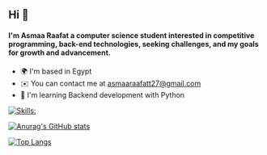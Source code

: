 ## Hi 👋

#### I'm Asmaa Raafat a computer science student interested in competitive programming, back-end technologies, seeking challenges, and my goals for growth and advancement.
-  :earth_africa:	I'm based in Egypt
-  :envelope: You can contact me at asmaaraafatt27@gmail.com
-  :brain:	I'm learning Backend development with Python

[![Skills: ](https://skillicons.dev/icons?i=https://skillicons.dev/icons?i=all,c#,python,java,mysql,html,css,unity)](https://skillicons.dev)

[![Anurag's GitHub stats](https://github-readme-stats.vercel.app/api?username=asmaaraafat27)](https://github.com/anuraghazra/github-readme-stats)

[![Top Langs](https://github-readme-stats.vercel.app/api/top-langs/?username=asmaaraafat27&layout=compact)](https://github.com/anuraghazra/github-readme-stats)
